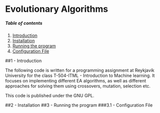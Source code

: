 Evolutionary Algorithms
=====================

##### Table of contents

1. [Introduction](#intro)
2. [Installation](#install)
3. [Running the program](#run)
  1. [Configuration File](#config)


<a name="intro" />
##1 - Introduction

The following code is written for a programming assignment at Reykjavík University for the class T-504-ITML - Introduction to Machine learning.
It focuses on implementing different EA algorithms, as well as different
approaches for solving them using crossovers, mutation, selection etc.

This code is published under the GNU GPL.

<a name="install" />
##2 - Installation


<a name="run" />
##3 - Running the program

<a name="config" />
###3.1 - Configuration File